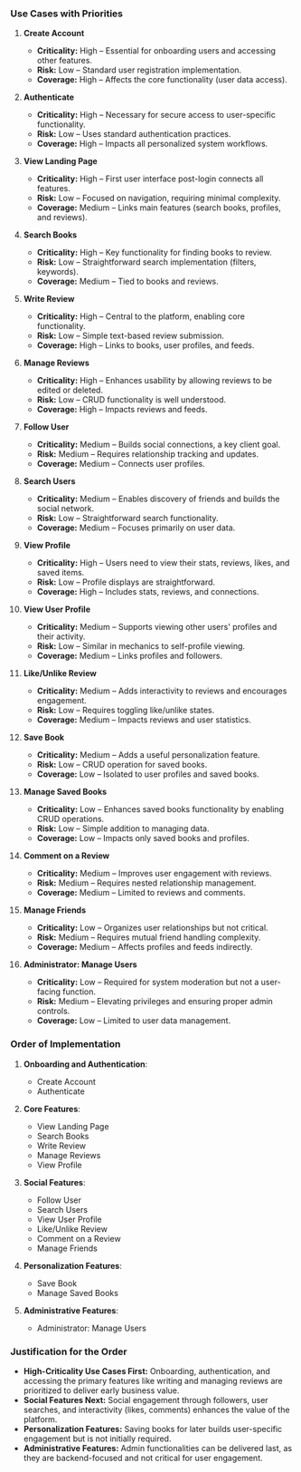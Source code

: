 ### **Use Cases with Priorities**
1. **Create Account**
    - **Criticality:** High – Essential for onboarding users and accessing other features.
    - **Risk:** Low – Standard user registration implementation.
    - **Coverage:** High – Affects the core functionality (user data access).

2. **Authenticate**
    - **Criticality:** High – Necessary for secure access to user-specific functionality.
    - **Risk:** Low – Uses standard authentication practices.
    - **Coverage:** High – Impacts all personalized system workflows.

3. **View Landing Page**
    - **Criticality:** High – First user interface post-login connects all features.
    - **Risk:** Low – Focused on navigation, requiring minimal complexity.
    - **Coverage:** Medium – Links main features (search books, profiles, and reviews).

4. **Search Books**
    - **Criticality:** High – Key functionality for finding books to review.
    - **Risk:** Low – Straightforward search implementation (filters, keywords).
    - **Coverage:** Medium – Tied to books and reviews.

5. **Write Review**
    - **Criticality:** High – Central to the platform, enabling core functionality.
    - **Risk:** Low – Simple text-based review submission.
    - **Coverage:** High – Links to books, user profiles, and feeds.

6. **Manage Reviews**
    - **Criticality:** High – Enhances usability by allowing reviews to be edited or deleted.
    - **Risk:** Low – CRUD functionality is well understood.
    - **Coverage:** High – Impacts reviews and feeds.

7. **Follow User**
    - **Criticality:** Medium – Builds social connections, a key client goal.
    - **Risk:** Medium – Requires relationship tracking and updates.
    - **Coverage:** Medium – Connects user profiles.

8. **Search Users**
    - **Criticality:** Medium – Enables discovery of friends and builds the social network.
    - **Risk:** Low – Straightforward search functionality.
    - **Coverage:** Medium – Focuses primarily on user data.

9. **View Profile**
    - **Criticality:** High – Users need to view their stats, reviews, likes, and saved items.
    - **Risk:** Low – Profile displays are straightforward.
    - **Coverage:** High – Includes stats, reviews, and connections.

10. **View User Profile**
    - **Criticality:** Medium – Supports viewing other users' profiles and their activity.
    - **Risk:** Low – Similar in mechanics to self-profile viewing.
    - **Coverage:** Medium – Links profiles and followers.

11. **Like/Unlike Review**
    - **Criticality:** Medium – Adds interactivity to reviews and encourages engagement.
    - **Risk:** Low – Requires toggling like/unlike states.
    - **Coverage:** Medium – Impacts reviews and user statistics.

12. **Save Book**
    - **Criticality:** Medium – Adds a useful personalization feature.
    - **Risk:** Low – CRUD operation for saved books.
    - **Coverage:** Low – Isolated to user profiles and saved books.

13. **Manage Saved Books**
    - **Criticality:** Low – Enhances saved books functionality by enabling CRUD operations.
    - **Risk:** Low – Simple addition to managing data.
    - **Coverage:** Low – Impacts only saved books and profiles.

14. **Comment on a Review**
    - **Criticality:** Medium – Improves user engagement with reviews.
    - **Risk:** Medium – Requires nested relationship management.
    - **Coverage:** Medium – Limited to reviews and comments.

15. **Manage Friends**
    - **Criticality:** Low – Organizes user relationships but not critical.
    - **Risk:** Medium – Requires mutual friend handling complexity.
    - **Coverage:** Medium – Affects profiles and feeds indirectly.

16. **Administrator: Manage Users**
    - **Criticality:** Low – Required for system moderation but not a user-facing function.
    - **Risk:** Medium – Elevating privileges and ensuring proper admin controls.
    - **Coverage:** Low – Limited to user data management.

### **Order of Implementation**
1. **Onboarding and Authentication**:
    - Create Account
    - Authenticate

2. **Core Features**:
    - View Landing Page
    - Search Books
    - Write Review
    - Manage Reviews
    - View Profile

3. **Social Features**:
    - Follow User
    - Search Users
    - View User Profile
    - Like/Unlike Review
    - Comment on a Review
    - Manage Friends

4. **Personalization Features**:
    - Save Book
    - Manage Saved Books

5. **Administrative Features**:
    - Administrator: Manage Users

### **Justification for the Order**
- **High-Criticality Use Cases First:** Onboarding, authentication, and accessing the primary features like writing and managing reviews are prioritized to deliver early business value.
- **Social Features Next:** Social engagement through followers, user searches, and interactivity (likes, comments) enhances the value of the platform.
- **Personalization Features:** Saving books for later builds user-specific engagement but is not initially required.
- **Administrative Features:** Admin functionalities can be delivered last, as they are backend-focused and not critical for user engagement.
